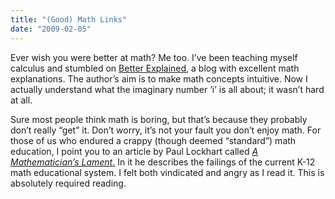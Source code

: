 ```yaml
---
title: "(Good) Math Links"
date: "2009-02-05"
---
```


Ever wish you were better at math? Me too. I’ve been teaching myself calculus and stumbled on [Better Explained](http://betterexplained.com/), a blog with excellent math explanations. The author’s aim is to make math concepts intuitive. Now I actually understand what the imaginary number ‘i’ is all about; it wasn’t hard at all.

Sure most people think math is boring, but that’s because they probably don’t really “get” it. Don’t worry, it’s not your fault you don’t enjoy math. For those of us who endured a crappy (though deemed “standard”) math education, I point you to an article by Paul Lockhart called _[A Mathematician’s Lament](http://www.maa.org/devlin/LockhartsLament.pdf)_[.](http://www.maa.org/devlin/LockhartsLament.pdf) In it he describes the failings of the current K-12 math educational system. I felt both vindicated and angry as I read it. This is absolutely required reading.

